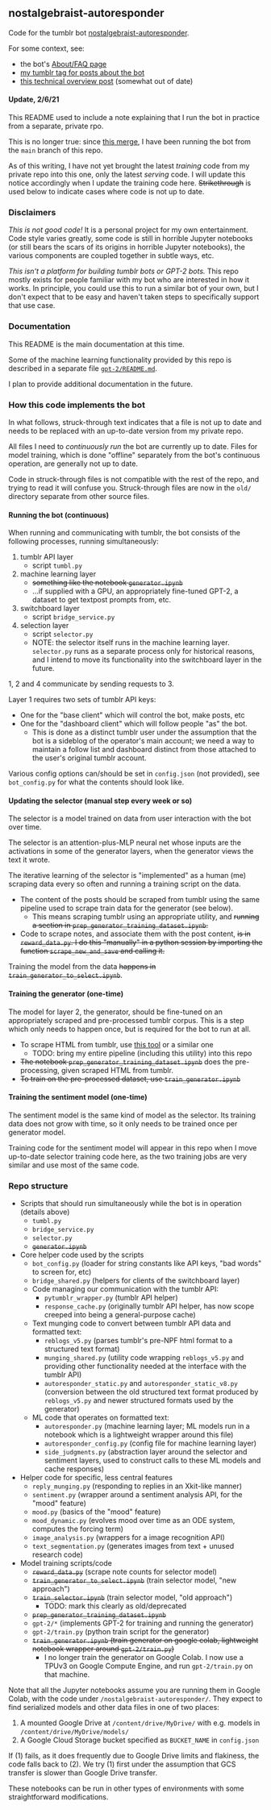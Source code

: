 ## nostalgebraist-autoresponder

Code for the tumblr bot [nostalgebraist-autoresponder](https://nostalgebraist-autoresponder.tumblr.com/).

For some context, see:

- the bot's [About/FAQ page](https://nostalgebraist-autoresponder.tumblr.com/about)
- [my tumblr tag for posts about the bot](https://nostalgebraist.tumblr.com/tagged/nostalgebraist-autoresponder-meta)
- [this technical overview post](https://nostalgebraist.tumblr.com/post/617940524224151552/i-imagine-some-people-have-been-curious-to-hear) (somewhat out of date)

#### Update, 2/6/21

This README used to include a note explaining that I run the bot in practice from a separate, private rpo.

This is no longer true: since [this merge](https://github.com/nostalgebraist/nostalgebraist-autoresponder/pull/1), I have been running the bot from the `main` branch of this repo.

As of this writing, I have not yet brought the latest *training* code from my private repo into this one, only the latest *serving* code.  I will update this notice accordingly when I update the training code here.  ~~Strikethrough~~ is used below to indicate cases where code is not up to date.

### Disclaimers

*This is not good code!* It is a personal project for my own entertainment.  Code style varies greatly, some code is still in horrible Jupyter notebooks (or still bears the scars of its origins in horrible Jupyter notebooks), the various components are coupled together in subtle ways, etc.

*This isn't a platform for building tumblr bots or GPT-2 bots.*  This repo mostly exists for people familiar with my bot who are interested in how it works.  In principle, you could use this to run a similar bot of your own, but I don't expect that to be easy and haven't taken steps to specifically support that use case.

### Documentation

This README is the main documentation at this time.

Some of the machine learning functionality provided by this repo is described in a separate file [`gpt-2/README.md`](https://github.com/nostalgebraist/nostalgebraist-autoresponder/blob/main/gpt-2/README.md).

I plan to provide additional documentation in the future.

### How this code implements the bot

In what follows, struck-through text indicates that a file is not up to date and needs to be replaced with an up-to-date version from my private repo.

All files I need to *continuously run* the bot are currently up to date.  Files for model training, which is done "offline" separately from the bot's continuous operation, are generally not up to date.

Code in struck-through files is not compatible with the rest of the repo, and trying to read it will confuse you.  Struck-through files are now in the `old/` directory separate from other source files.

#### Running the bot (continuous)

When running and communicating with tumblr, the bot consists of the following processes, running simultaneously:

1. tumblr API layer
    - script `tumbl.py`
2.  machine learning layer
    - ~~something like the notebook `generator.ipynb`~~
    - ...if supplied with a GPU, an appropriately fine-tuned GPT-2, a dataset to get textpost prompts from, etc.
3. switchboard layer
    - script `bridge_service.py`
4. selection layer
    - script `selector.py`
    - NOTE: the selector itself runs in the machine learning layer.  `selector.py` runs as a separate process only for historical reasons, and I intend to move its functionality into the switchboard layer in the future.

1, 2 and 4 communicate by sending requests to 3.

Layer 1 requires two sets of tumblr API keys:
  - One for the "base client" which will control the bot, make posts, etc
  - One for the "dashboard client" which will follow people "as" the bot.
    - This is done as a distinct tumblr user under the assumption that the bot is a sideblog of the operator's main account; we need a way to maintain a follow list and dashboard distinct from those attached to the user's original tumblr account.

Various config options can/should be set in `config.json` (not provided), see `bot_config.py` for what the contents should look like.

#### Updating the selector (manual step every week or so)

The selector is a model trained on data from user interaction with the bot over time.

The selector is an attention-plus-MLP neural net whose inputs are the activations in some of the generator layers, when the generator views the text it wrote.

The iterative learning of the selector is "implemented" as a human (me) scraping data every so often and running a training script on the data.

- The content of the posts should be scraped from tumblr using the same pipeline used to scrape train data for the generator (see below).
  - This means scraping tumblr using an appropriate utility, and ~~running a section in `prep_generator_training_dataset.ipynb`.~~
- Code to scrape notes, and associate them with the post content, ~~is in `reward_data.py`.  I do this "manually" in a python session by importing the function `scrape_new_and_save` and calling it.~~

Training the model from the data ~~happens in `train_generator_to_select.ipynb`~~.

#### Training the generator (one-time)

The model for layer 2, the generator, should be fine-tuned on an appropriately scraped and pre-processed tumblr corpus.  This is a step which only needs to happen once, but is required for the bot to run at all.

- To scrape HTML from tumblr, use [this tool](https://github.com/bbolli/tumblr-utils) or a similar one
  - TODO: bring my entire pipeline (including this utility) into this repo
- ~~The notebook `prep_generator_training_dataset.ipynb`~~ does the pre-processing, given scraped HTML from tumblr.
- ~~To train on the pre-processed dataset, use `train_generator.ipynb`~~

#### Training the sentiment model (one-time)

The sentiment model is the same kind of model as the selector.  Its training data does not grow with time, so it only needs to be trained once per generator model.

Training code for the sentiment model will appear in this repo when I move up-to-date selector training code here, as the two training jobs are very similar and use most of the same code.

### Repo structure

- Scripts that should run simultaneously while the bot is in operation (details above)
  - `tumbl.py`
  - `bridge_service.py`
  - `selector.py`
  - ~~`generator.ipynb`~~
- Core helper code used by the scripts
  - `bot_config.py` (loader for string constants like API keys, "bad words" to screen for, etc)
  - `bridge_shared.py` (helpers for clients of the switchboard layer)
  - Code managing our communication with the tumblr API:  
    - `pytumblr_wrapper.py` (tumblr API helper)
    - `response_cache.py` (originally tumblr API helper, has now scope creeped into being a general-purpose cache)
  - Text munging code to convert between tumblr API data and formatted text:
     - `reblogs_v5.py` (parses tumblr's pre-NPF html format to a structured text format)
    - `munging_shared.py` (utility code wrapping `reblogs_v5.py` and providing other functionality needed at the interface with the tumblr API)
    - `autoresponder_static.py` and `autoresponder_static_v8.py` (conversion between the old structured text format produced by `reblogs_v5.py` and newer structured formats used by the generator)
  - ML code that operates on formatted text:
    - `autoresponder.py` (machine learning layer; ML models run in a notebook which is a lightweight wrapper around this file)
    - `autoresponder_config.py` (config file for machine learning layer)
    - `side_judgments.py` (abstraction layer around the selector and sentiment layers, used to construct calls to these ML models and cache responses)
- Helper code for specific, less central features
  - `reply_munging.py` (responding to replies in an Xkit-like manner)
  - `sentiment.py` (wrapper around a sentiment analysis API, for the "mood" feature)
  - `mood.py` (basics of the "mood" feature)
  - `mood_dynamic.py` (evolves mood over time as an ODE system, computes the forcing term)
  - `image_analysis.py` (wrappers for a image recognition API)
  - `text_segmentation.py` (generates images from text + unused research code)
- Model training scripts/code
  - ~~`reward_data.py`~~ (scrape note counts for selector model)
  - ~~`train_generator_to_select.ipynb`~~ (train selector model, "new approach")
  - ~~`train_selector.ipynb`~~ (train selector model, "old approach")
    - TODO: mark this clearly as old/deprecated
  - ~~`prep_generator_training_dataset.ipynb`~~
  - `gpt-2/*` (implements GPT-2 for training and running the generator)
  - `gpt-2/train.py` (python train script for the generator)
  - ~~`train_generator.ipynb` (train generator on google colab, lightweight notebook wrapper around `gpt-2/train.py`)~~
    - I no longer train the generator on Google Colab.  I now use a TPUv3 on Google Compute Engine, and run `gpt-2/train.py` on that machine.

Note that all the Jupyter notebooks assume you are running them in Google Colab, with the code under `/nostalgebraist-autoresponder/`.  They expect to find serialized models and other data files in one of two places:

1. A mounted Google Drive at `/content/drive/MyDrive/` with e.g. models in `/content/drive/MyDrive/models/`
2. A Google Cloud Storage bucket specified as `BUCKET_NAME` in `config.json`

If (1) fails, as it does frequently due to Google Drive limits and flakiness, the code falls back to (2).  We try (1) first under the assumption that GCS transfer is slower than Google Drive transfer. 

These notebooks can be run in other types of environments with some straightforward modifications.
